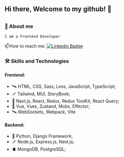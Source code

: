 ## Hi there, Welcome to my github! 🤤
######
### 📑 About me
    I am a Frontend Developer
:mailbox:How to reach me: [![Linkedin Badge](https://img.shields.io/badge/-telegram-blue)](@itsdimaamidsti)
### :hammer_and_wrench: Skills and Technologies
#### Frontend:
- 🛰️ HTML, CSS, Sass, Less, JavaScript, TypeScript;
- 🩹 Tailwind, MUI, StoryBook;
- 🐡 Next.js, React, Redux, Redux ToolKit, React Query;
- 🥬 Vue, Vuex, Zustand, Mobx, Effector;
- 🛰️ WebSockets, Webpack, Vite 

#### Backend:
- 🧮 Python, Django Framework;  
- 🩹 Node.js, Express.js, Nest.js;
- 🫀 MongoDB, PostgreSQL;  

